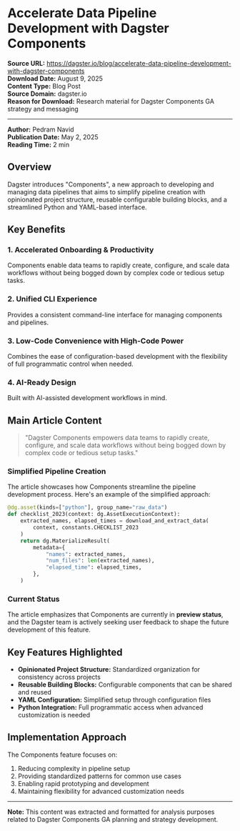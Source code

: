 # Accelerate Data Pipeline Development with Dagster Components

**Source URL:** https://dagster.io/blog/accelerate-data-pipeline-development-with-dagster-components  
**Download Date:** August 9, 2025  
**Content Type:** Blog Post  
**Source Domain:** dagster.io  
**Reason for Download:** Research material for Dagster Components GA strategy and messaging

---

**Author:** Pedram Navid  
**Publication Date:** May 2, 2025  
**Reading Time:** 2 min

## Overview

Dagster introduces "Components", a new approach to developing and managing data pipelines that aims to simplify pipeline creation with opinionated project structure, reusable configurable building blocks, and a streamlined Python and YAML-based interface.

## Key Benefits

### 1. Accelerated Onboarding & Productivity

Components enable data teams to rapidly create, configure, and scale data workflows without being bogged down by complex code or tedious setup tasks.

### 2. Unified CLI Experience

Provides a consistent command-line interface for managing components and pipelines.

### 3. Low-Code Convenience with High-Code Power

Combines the ease of configuration-based development with the flexibility of full programmatic control when needed.

### 4. AI-Ready Design

Built with AI-assisted development workflows in mind.

## Main Article Content

> "Dagster Components empowers data teams to rapidly create, configure, and scale data workflows without being bogged down by complex code or tedious setup tasks."

### Simplified Pipeline Creation

The article showcases how Components streamline the pipeline development process. Here's an example of the simplified approach:

```python
@dg.asset(kinds=["python"], group_name="raw_data")
def checklist_2023(context: dg.AssetExecutionContext):
    extracted_names, elapsed_times = download_and_extract_data(
        context, constants.CHECKLIST_2023
    )
    return dg.MaterializeResult(
        metadata={
            "names": extracted_names,
            "num_files": len(extracted_names),
            "elapsed_time": elapsed_times,
        },
    )
```

### Current Status

The article emphasizes that Components are currently in **preview status**, and the Dagster team is actively seeking user feedback to shape the future development of this feature.

## Key Features Highlighted

- **Opinionated Project Structure:** Standardized organization for consistency across projects
- **Reusable Building Blocks:** Configurable components that can be shared and reused
- **YAML Configuration:** Simplified setup through configuration files
- **Python Integration:** Full programmatic access when advanced customization is needed

## Implementation Approach

The Components feature focuses on:

1. Reducing complexity in pipeline setup
2. Providing standardized patterns for common use cases
3. Enabling rapid prototyping and development
4. Maintaining flexibility for advanced customization needs

---

**Note:** This content was extracted and formatted for analysis purposes related to Dagster Components GA planning and strategy development.
